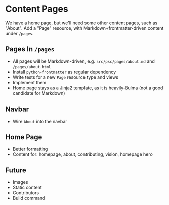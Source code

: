 # Content Pages

We have a home page, but we'll need some other content pages, such as "About".
Add a "Page" resource, with Markdown+frontmatter-driven content under `/pages`.


## Pages In `/pages`

- All pages will be Markdown-driven, e.g. `src/psc/pages/about.md` and `/pages/about.html` 
- Install `python-frontmatter` as regular dependency
- Write tests for a new `Page` resource type and views
- Implement them
- Home page stays as a Jinja2 template, as it is heavily-Bulma (not a good candidate for Markdown)

## Navbar

- Wire `About` into the navbar

## Home Page

- Better formatting
- Content for: homepage, about, contributing, vision, homepage hero

## Future

- Images
- Static content
- Contributors
- Build command
